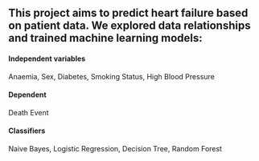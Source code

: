 ## This project aims to predict heart failure based on patient data. We explored data relationships and trained machine learning models:

#### Independent variables
Anaemia, Sex, Diabetes, Smoking Status, High Blood Pressure
#### Dependent
Death Event
#### Classifiers
Naive Bayes, Logistic Regression, Decision Tree, Random Forest
